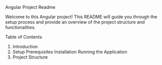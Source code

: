 Angular Project Readme

Welcome to this Angular project! This README will guide you through the setup process and provide an overview of the project structure and functionalities.

Table of Contents

1. Introduction
2. Setup
    Prerequisites
    Installation
    Running the Application
3. Project Structure